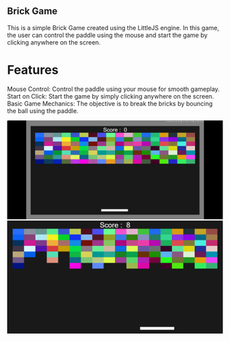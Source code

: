 ## Brick Game
This is a simple Brick Game created using the LittleJS engine. In this game, the user can control the paddle using the mouse and start the game by clicking anywhere on the screen.

# Features
Mouse Control: Control the paddle using your mouse for smooth gameplay.
Start on Click: Start the game by simply clicking anywhere on the screen.
Basic Game Mechanics: The objective is to break the bricks by bouncing the ball using the paddle.

![startImage](public/image1.png)
![Image](public/image2.png)